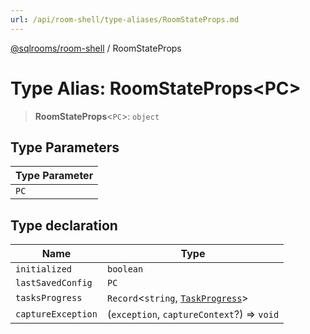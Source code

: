 ```yaml
---
url: /api/room-shell/type-aliases/RoomStateProps.md
---
```

[@sqlrooms/room-shell](../index.md) / RoomStateProps

# Type Alias: RoomStateProps\<PC>

> **RoomStateProps**<`PC`>: `object`

## Type Parameters

| Type Parameter |
| ------ |
| `PC` |

## Type declaration

| Name | Type |
| ------ | ------ |
|  `initialized` | `boolean` |
|  `lastSavedConfig` | `PC` | `undefined` |
|  `tasksProgress` | `Record`<`string`, [`TaskProgress`](TaskProgress.md)> |
|  `captureException` | (`exception`, `captureContext`?) => `void` |

